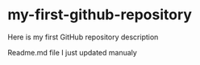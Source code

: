 # my-first-github-repository
Here is my first GitHub repository description

Readme.md file I just updated manualy
